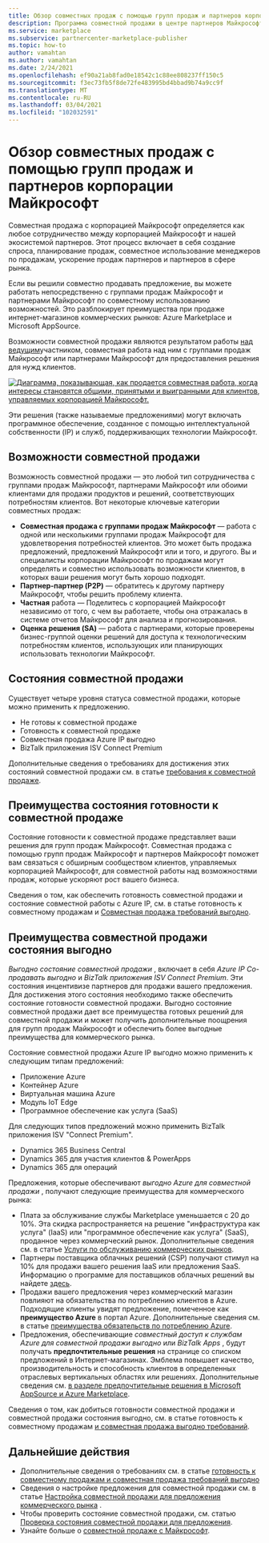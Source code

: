 ```yaml
---
title: Обзор совместных продаж с помощью групп продаж и партнеров корпорации Майкрософт
description: Программа совместной продажи в центре партнеров Майкрософт для партнеров может помочь вам достичь обширной клиентской базы и создать новые продажи.
ms.service: marketplace
ms.subservice: partnercenter-marketplace-publisher
ms.topic: how-to
author: vamahtan
ms.author: vamahtan
ms.date: 2/24/2021
ms.openlocfilehash: ef90a21ab8fad0e18542c1c88ee808237ff150c5
ms.sourcegitcommit: f3ec73fb5f8de72fe483995bd4bbad9b74a9cc9f
ms.translationtype: MT
ms.contentlocale: ru-RU
ms.lasthandoff: 03/04/2021
ms.locfileid: "102032591"
---
```

# <a name="co-sell-with-microsoft-sales-teams-and-partners-overview"></a>Обзор совместных продаж с помощью групп продаж и партнеров корпорации Майкрософт

Совместная продажа с корпорацией Майкрософт определяется как любое сотрудничество между корпорацией Майкрософт и нашей экосистемой партнеров. Этот процесс включает в себя создание спроса, планирование продаж, совместное использование менеджеров по продажам, ускорение продаж партнеров и партнеров в сфере рынка.

Если вы решили совместно продавать предложение, вы можете работать непосредственно с группами продаж Майкрософт и партнерами Майкрософт по совместному использованию возможностей. Это разблокирует преимущества при продаже интернет-магазинов коммерческих рынков: Azure Marketplace и Microsoft AppSource.

Возможности совместной продажи являются результатом работы [над ведущим](./partner-center-portal/commercial-marketplace-get-customer-leads.md)участником, совместная работа над ним с группами продаж Майкрософт или партнерами Майкрософт для предоставления решения для нужд клиентов.

[![Диаграмма, показывающая, как продается совместная работа, когда интересы становятся общими, принятыми и выигранными для клиентов, управляемых корпорацией Майкрософт.](./media/marketplace-publishers-guide/marketplace-co-sell-v2.png)](./media/marketplace-publishers-guide/marketplace-co-sell-v2.png#lightbox)

Эти решения (также называемые предложениями) могут включать программное обеспечение, созданное с помощью интеллектуальной собственности (IP) и служб, поддерживающих технологии Майкрософт.

## <a name="co-sell-opportunities"></a>Возможности совместной продажи

Возможность совместной продажи — это любой тип сотрудничества с группами продаж Майкрософт, партнерами Майкрософт или обоими клиентами для продажи продуктов и решений, соответствующих потребностям клиентов. Вот некоторые ключевые категории совместных продаж:

- **Совместная продажа с группами продаж Майкрософт** — работа с одной или несколькими группами продаж Майкрософт для удовлетворения потребностей клиентов. Это может быть продажа предложений, предложений Майкрософт или и того, и другого. Вы и специалисты корпорации Майкрософт по продажам могут определять и совместно использовать возможности клиентов, в которых ваши решения могут быть хорошо подходят.
- **Партнер-партнер (P2P)** — обратитесь к другому партнеру Майкрософт, чтобы решить проблему клиента.
- **Частная** работа — Поделитесь с корпорацией Майкрософт независимо от того, с чем вы работаете, чтобы она отражалась в системе отчетов Майкрософт для анализа и прогнозирования.
- **Оценка решения (SA)** — работа с партнерами, которые проверены бизнес-группой оценки решений для доступа к технологическим потребностям клиентов, использующих или планирующих использовать технологии Майкрософт.

## <a name="co-sell-statuses"></a>Состояния совместной продажи

Существует четыре уровня статуса совместной продажи, которые можно применить к предложению.

- Не готовы к совместной продаже
- Готовность к совместной продаже
- Совместная продажа Azure IP выгодно
- BizTalk приложения ISV Connect Premium  

Дополнительные сведения о требованиях для достижения этих состояний совместной продажи см. в статье [требования к совместной продаже](co-sell-requirements.md).

## <a name="benefits-of-co-sell-ready-status"></a>Преимущества состояния готовности к совместной продаже

Состояние готовности к совместной продаже представляет ваши решения для групп продаж Майкрософт. Совместная продажа с помощью групп продаж Майкрософт и партнеров Майкрософт поможет вам связаться с обширным сообществом клиентов, управляемых корпорацией Майкрософт, для совместной работы над возможностями продаж, которые ускоряют рост вашего бизнеса.

Сведения о том, как обеспечить готовность совместной продажи и состояние совместной работы с Azure IP, см. в статье готовность к совместному продажам и [Совместная продажа требований выгодно](co-sell-requirements.md).

## <a name="benefits-of-co-sell-incentivized-status"></a>Преимущества совместной продажи состояния выгодно

_Выгодно состояние совместной продажи_ , включает в себя _Azure IP Co-продавать выгодно_ и _BizTalk приложения ISV Connect Premium_. Эти состояния инцентивизе партнеров для продажи вашего предложения. Для достижения этого состояния необходимо также обеспечить состояние готовности совместной продажи. Выгодно состояние совместной продажи дает все преимущества готовых решений для совместной продажи и может получить дополнительные поощрения для групп продаж Майкрософт и обеспечить более выгодные преимущества для коммерческого рынка.

Состояние совместной продажи Azure IP выгодно можно применить к следующим типам предложений:

- Приложение Azure
- Контейнер Azure
- Виртуальная машина Azure
- Модуль IoT Edge
- Программное обеспечение как услуга (SaaS)

Для следующих типов предложений можно применить BizTalk приложения ISV "Connect Premium".

- Dynamics 365 Business Central
- Dynamics 365 для участия клиентов & PowerApps
- Dynamics 365 для операций

Предложения, которые обеспечивают _выгодно Azure для совместной продажи_ , получают следующие преимущества для коммерческого рынка:

- Плата за обслуживание службы Marketplace уменьшается с 20 до 10%. Эта скидка распространяется на решение "инфраструктура как услуга" (IaaS) или "программное обеспечение как услуга" (SaaS), проданное через коммерческий рынок. Дополнительные сведения см. в статье [Услуги по обслуживанию коммерческих рынков](marketplace-commercial-transaction-capabilities-and-considerations.md#commercial-marketplace-service-fees).
- Партнеры поставщика облачных решений (CSP) получают стимул на 10% для продажи вашего решения IaaS или предложения SaaS. Информацию о программе для поставщиков облачных решений вы найдете [здесь](cloud-solution-providers.md).
- Продажи вашего предложения через коммерческий магазин повлияют на обязательства по потреблению клиентов в Azure. Подходящие клиенты увидят предложение, помеченное как **преимущество Azure** в портал Azure. Дополнительные сведения см. в статье [преимущества обязательств по потреблению Azure](azure-consumption-commitment-benefit.md).
- Предложения, обеспечивающие _совместный доступ к службам Azure для совместной продажи выгодно_ или _BizTalk Apps_ , будут получать **предпочтительные решения** на странице со списком предложений в Интернет-магазинах. Эмблема повышает качество, производительность и способность клиентов в определенных отраслевых вертикальных областях или решениях. Дополнительные сведения см. [в разделе предпочтительные решения в Microsoft AppSource и Azure Marketplace](preferred-solutions.md).

Сведения о том, как добиться готовности совместной продажи и совместной продажи состояния выгодно, см. в статье готовность к совместному продажам [и совместная продажа выгодно требований](co-sell-requirements.md).

## <a name="next-steps"></a>Дальнейшие действия

- Дополнительные сведения о требованиях см. в статье [готовность к совместному продажам и совместная продажа требований выгодно](co-sell-requirements.md)
- Сведения о настройке предложения для совместной продажи см. в статье [Настройка совместной продажи для предложения коммерческого рынка](commercial-marketplace-co-sell.md) .
- Чтобы проверить состояние совместной продажи, см. статью [Проверка состояния совместной продажи для предложения](co-sell-status.md).
- Узнайте больше о [совместной продаже с Майкрософт](https://partner.microsoft.com/membership/sell-with-microsoft).
